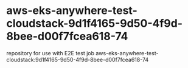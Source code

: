 # aws-eks-anywhere-test-cloudstack-9d1f4165-9d50-4f9d-8bee-d00f7fcea618-74
repository for use with E2E test job aws-eks-anywhere-test-cloudstack:9d1f4165-9d50-4f9d-8bee-d00f7fcea618-74
